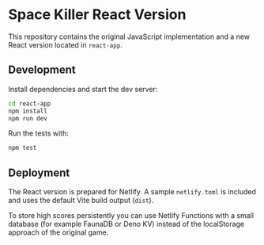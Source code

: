 # Space Killer React Version

This repository contains the original JavaScript implementation and a new React version located in `react-app`.

## Development

Install dependencies and start the dev server:

```bash
cd react-app
npm install
npm run dev
```

Run the tests with:

```bash
npm test
```

## Deployment

The React version is prepared for Netlify. A sample `netlify.toml` is included and uses the default Vite build output (`dist`).

To store high scores persistently you can use Netlify Functions with a small database (for example FaunaDB or Deno KV) instead of the localStorage approach of the original game.
